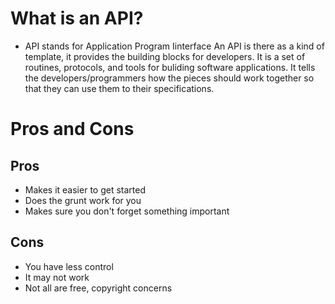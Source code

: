 # What is an API?

- API stands for Application Program Iinterface
  An API is there as a kind of template, it provides the building blocks for developers. It is a set of routines, protocols, and tools for buliding software applications. It tells the developers/programmers how the pieces should work together so that they can use them to their specifications.

# Pros and Cons

## Pros

- Makes it easier to get started
- Does the grunt work for you
- Makes sure you don't forget something important

## Cons

- You have less control
- It may not work
- Not all are free, copyright concerns
